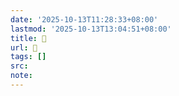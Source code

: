 ```yaml
---
date: '2025-10-13T11:28:33+08:00'
lastmod: '2025-10-13T13:04:51+08:00'
title: 󰝣
url: 󰝣
tags: []
src:
note:
---
```

